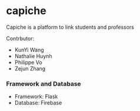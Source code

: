 # capiche
Capiche is a platform to link students and professors

Contrbutor:
- KunYi Wang
- Nathalie Huynh
- Philippe Vo
- Zejun Zhang

### Framework and Database
- Framework: Flask 
- Database:  Firebase



